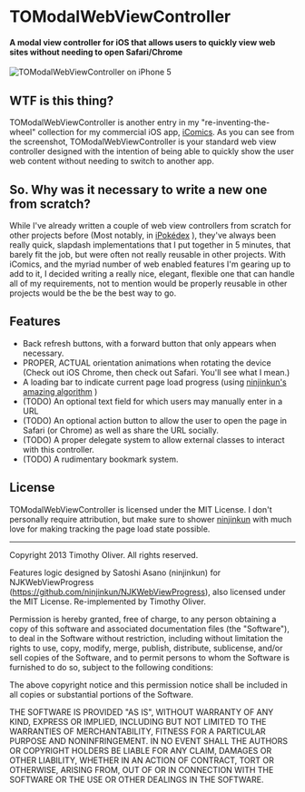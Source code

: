 # TOModalWebViewController
#### A modal view controller for iOS that allows users to quickly view web sites without needing to open Safari/Chrome

![TOModalWebViewController on iPhone 5](https://raw.github.com/TimOliver/TOModalWebViewController/master/Screenshots/TOModalWebViewController.png)

## WTF is this thing?

TOModalWebViewController is another entry in my "re-inventing-the-wheel" collection for my commercial iOS app, [iComics](http://icomics.co/).
As you can see from the screenshot, TOModalWebViewController is your standard web view controller designed with the intention of being able to quickly show
the user web content without needing to switch to another app.

## So. Why was it necessary to write a new one from scratch?

While I've already written a couple of web view controllers from scratch for other projects before (Most notably, in [iPokédex](http://www.ubergames.net/projects/ipokedex) ),
they've always been really quick, slapdash implementations that I put together in 5 minutes, that barely fit the job, but were often not really reusable in other projects. 
With iComics, and the myriad number of web enabled features I'm gearing up to add to it, I decided writing a really nice, elegant, flexible one that can handle all of 
my requirements, not to mention would be properly reusable in other projects would be the be the best way to go.

## Features

  * Back refresh buttons, with a forward button that only appears when necessary.
  * PROPER, ACTUAL orientation animations when rotating the device (Check out iOS Chrome, then check out Safari. You'll see what I mean.)
  * A loading bar to indicate current page load progress (using [ninjinkun's amazing algorithm](https://github.com/ninjinkun/NJKWebViewProgress) )
  * (TODO) An optional text field for which users may manually enter in a URL
  * (TODO) An optional action button to allow the user to open the page in Safari (or Chrome) as well as share the URL socially.
  * (TODO) A proper delegate system to allow external classes to interact with this controller.
  * (TODO) A rudimentary bookmark system.

## License

TOModalWebViewController is licensed under the MIT License. I don't personally require attribution, but make sure 
to shower [ninjinkun](https://github.com/ninjinkun) with much love for making tracking the page load state possible.

- - -

Copyright 2013 Timothy Oliver. All rights reserved.

Features logic designed by Satoshi Asano (ninjinkun) for NJKWebViewProgress 
(https://github.com/ninjinkun/NJKWebViewProgress), also licensed under the MIT License. 
Re-implemented by Timothy Oliver.

Permission is hereby granted, free of charge, to any person obtaining a copy
of this software and associated documentation files (the "Software"), to
deal in the Software without restriction, including without limitation the
rights to use, copy, modify, merge, publish, distribute, sublicense, and/or
sell copies of the Software, and to permit persons to whom the Software is
furnished to do so, subject to the following conditions:

The above copyright notice and this permission notice shall be included in
all copies or substantial portions of the Software.

THE SOFTWARE IS PROVIDED "AS IS", WITHOUT WARRANTY OF ANY KIND, EXPRESS
OR IMPLIED, INCLUDING BUT NOT LIMITED TO THE WARRANTIES OF MERCHANTABILITY,
FITNESS FOR A PARTICULAR PURPOSE AND NONINFRINGEMENT. IN NO EVENT SHALL THE
AUTHORS OR COPYRIGHT HOLDERS BE LIABLE FOR ANY CLAIM, DAMAGES OR OTHER LIABILITY,
WHETHER IN AN ACTION OF CONTRACT, TORT OR OTHERWISE, ARISING FROM, OUT OF OR
IN CONNECTION WITH THE SOFTWARE OR THE USE OR OTHER DEALINGS IN THE SOFTWARE.
